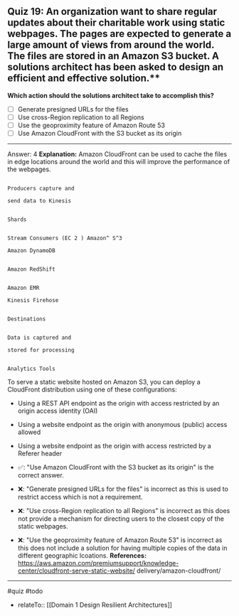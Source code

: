 ## Quiz 19: An organization want to share regular updates about their charitable work using static webpages. The pages are expected to generate a large amount of views from around the world. The files are stored in an Amazon S3 bucket. A solutions architect has been asked to design an efficient and effective solution.**

**Which action should the solutions architect take to accomplish this?**

- [ ] Generate presigned URLs for the files
- [ ] Use cross-Region replication to all Regions
- [ ] Use the geoproximity feature of Amazon Route 53
- [ ] Use Amazon CloudFront with the S3 bucket as its origin

----
Answer: 4
**Explanation:**
Amazon CloudFront can be used to cache the files in edge locations around the world and this will improve the performance of the webpages.

```

Producers capture and

send data to Kinesis

```

```

Shards

```

```

Stream Consumers (EC 2 ) Amazon^ S^3

Amazon DynamoDB

```

```

Amazon RedShift

```

```

Amazon EMR

Kinesis Firehose

```

```

Destinations

```

```

Data is captured and

stored for processing

```

```

Analytics Tools

```

To serve a static website hosted on Amazon S3, you can deploy a CloudFront distribution using one of these configurations:

- Using a REST API endpoint as the origin with access restricted by an origin access identity (OAI)

- Using a website endpoint as the origin with anonymous (public) access allowed

- Using a website endpoint as the origin with access restricted by a Referer header
- ✅: "Use Amazon CloudFront with the S3 bucket as its origin" is the correct answer.
- ❌: "Generate presigned URLs for the files" is incorrect as this is used to restrict access which is not a requirement.
- ❌: "Use cross-Region replication to all Regions" is incorrect as this does not provide a mechanism for directing users to the closest copy of the static webpages.
- ❌: "Use the geoproximity feature of Amazon Route 53" is incorrect as this does not include a solution for having multiple copies of the data in different geographic lcoations.
  **References:**
  https://aws.amazon.com/premiumsupport/knowledge-center/cloudfront-serve-static-website/
  delivery/amazon-cloudfront/


----
#quiz #todo
- relateTo:: [[Domain 1 Design Resilient Architectures]]